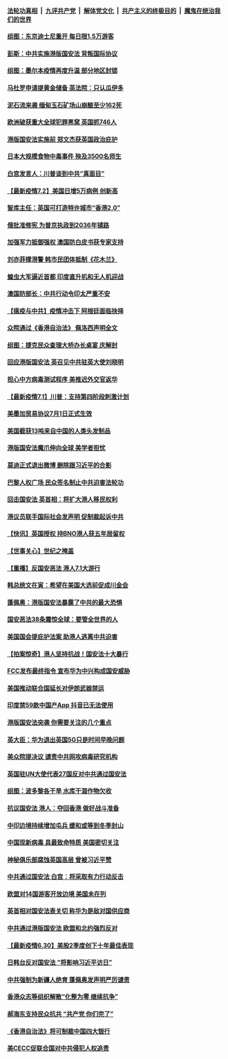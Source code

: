 

####  [法轮功真相](../../../../basic/blob/master/README.md?t=07030302) &nbsp;|&nbsp; [九评共产党](../../../../9ping.md/blob/master/README.md?t=07030302) &nbsp;|&nbsp; [解体党文化](../../../../jtdwh.md/blob/master/README.md?t=07030302)  &nbsp;|&nbsp; [共产主义的终极目的](../../../../gczydzjmd.md/blob/master/README.md?t=07030302) &nbsp;|&nbsp; [魔鬼在统治我们的世界](../../../../mgztzwmdsj.md/blob/master/README.md?t=07030302) 

#### [组图：东京迪士尼重开 每日限1.5万游客](../pages/nsc418/n12226855.md?t=07030302) 

#### [彭斯：中共实施港版国安法 背叛国际协议](../pages/nsc418/n12228135.md?t=07030302) 

#### [组图：墨尔本疫情再度升温 部分地区封锁](../pages/nsc418/n12227665.md?t=07030302) 

#### [马杜罗申请提黄金储备 英法院：只认瓜伊多](../pages/nsc418/n12227983.md?t=07030302) 

#### [泥石流来袭 缅甸玉石矿场山崩酿至少162死](../pages/nsc418/n12227900.md?t=07030302) 

#### [欧洲破获重大全球犯罪黑窝 英国抓746人](../pages/nsc418/n12227970.md?t=07030302) 

#### [港版国安法实施前 郑文杰获英国政治庇护](../pages/nsc418/n12227896.md?t=07030302) 

#### [日本大规模食物中毒事件 殃及3500名师生](../pages/nsc418/n12227855.md?t=07030302) 

#### [白宫发言人：川普谈到中共“真面目”](../pages/nsc418/n12227638.md?t=07030302) 

#### [【最新疫情7.2】美国日增5万病例 创新高](../pages/nsc418/n12225896.md?t=07030302) 

#### [智库主任：英国可打造特许城市“香港2.0”](../pages/nsc418/n12227010.md?t=07030302) 

#### [俄批准修宪 为普京执政到2036年铺路](../pages/nsc418/n12226978.md?t=07030302) 

#### [加强军力抵御强权 澳国防白皮书获专家支持](../pages/nsc418/n12226240.md?t=07030302) 

#### [刘亦菲撑港警 韩市民团体抵制《花木兰》](../pages/nsc418/n12226849.md?t=07030302) 

#### [蝗虫大军逼近首都 印度直升机和无人机迎战](../pages/nsc418/n12226447.md?t=07030302) 

#### [澳国防部长：中共行动令印太严重不安](../pages/nsc418/n12226619.md?t=07030302) 

#### [【瘟疫与中共】疫情冲击下 阿根廷面临抉择](../pages/nsc418/n12226223.md?t=07030302) 

#### [众院通过《香港自治法》 佩洛西声明全文](../pages/nsc418/n12226260.md?t=07030302) 

#### [组图：捷克民众查理大桥办长桌宴 庆解封](../pages/nsc418/n12223990.md?t=07030302) 

#### [回应港版国安法 英召见中共驻英大使刘晓明](../pages/nsc418/n12225641.md?t=07030302) 

#### [担心中方病毒测试程序 美推迟外交官返华](../pages/nsc418/n12225504.md?t=07030302) 

#### [【最新疫情7.1】川普：支持第四阶段刺激计划](../pages/nsc418/n12223137.md?t=07030302) 

#### [美墨加贸易协议7月1日正式生效](../pages/nsc418/n12225352.md?t=07030302) 

#### [美国截获13吨来自中国的人类头发制品](../pages/nsc418/n12225251.md?t=07030302) 

#### [港版国安法魔爪伸向全球 美学者担忧](../pages/nsc418/n12225012.md?t=07030302) 

#### [莫迪正式退出微博 删除跟习近平的合影](../pages/nsc418/n12225068.md?t=07030302) 

#### [巴黎人权广场 民众签名制止中共迫害法轮功](../pages/nsc418/n12221674.md?t=07030302) 

#### [回击国安法 英首相：将扩大港人移民权利](../pages/nsc418/n12224764.md?t=07030302) 

#### [港议员联手国际社会发声明 促制裁起诉中共](../pages/nsc418/n12224652.md?t=07030302) 

#### [【快讯】英国授权 持BNO港人获五年居留权](../pages/nsc418/n12224889.md?t=07030302) 

#### [【世事关心】世纪之掩盖](../pages/nsc418/n12223498.md?t=07030302) 

#### [【重播】反国安恶法 港人7.1大游行](../pages/nsc418/n12219819.md?t=07030302) 

#### [韩总统文在寅：希望在美国大选前促成川金会](../pages/nsc418/n12224373.md?t=07030302) 

#### [蓬佩奥：港版国安法暴露了中共的最大恐惧](../pages/nsc418/n12224268.md?t=07030302) 

#### [国安恶法38条震惊全球：要管全世界的人](../pages/nsc418/n12224164.md?t=07030302) 

#### [美国国会提庇护法案 助港人逃离中共迫害](../pages/nsc418/n12223603.md?t=07030302) 

#### [【拍案惊奇】港人坚持抗战！国安法十大暴行](../pages/nsc418/n12223602.md?t=07030302) 

#### [FCC发布最终指令 宣布华为中兴构成国安威胁](../pages/nsc418/n12222824.md?t=07030302) 

#### [美国推动联合国延长对伊朗武器禁运](../pages/nsc418/n12223133.md?t=07030302) 

#### [印度禁59款中国产App 抖音已无法使用](../pages/nsc418/n12223148.md?t=07030302) 

#### [港版国安法突袭 你需要关注的几个重点](../pages/nsc418/n12222881.md?t=07030302) 

#### [英大臣：华为退出英国5G只是时间早晚问题](../pages/nsc418/n12223030.md?t=07030302) 

#### [美众院提决议 谴责中共网攻病毒研究机构](../pages/nsc418/n12223006.md?t=07030302) 

#### [英国驻UN大使代表27国反对中共通过国安法](../pages/nsc418/n12222760.md?t=07030302) 

#### [组图：波多黎各干旱 水库干涸作物欠收](../pages/nsc418/n12221649.md?t=07030302) 

#### [抗议国安法 港人：夺回香港 做好战斗准备](../pages/nsc418/n12222716.md?t=07030302) 

#### [中印边境持续增加屯兵 缓和或等到冬季封山](../pages/nsc418/n12222557.md?t=07030302) 

#### [中国现新病毒 具最致命特质 美国密切关注](../pages/nsc418/n12222596.md?t=07030302) 

#### [神秘俱乐部腐蚀英国高层 曾被习近平赞](../pages/nsc418/n12222573.md?t=07030302) 

#### [中共通过国安法 白宫：将采取有力行动反击](../pages/nsc418/n12222567.md?t=07030302) 

#### [欧盟对14国游客开放边境 美国未在列](../pages/nsc418/n12222348.md?t=07030302) 

#### [英首相对国安法表关切 称华为是敌对国供应商](../pages/nsc418/n12222449.md?t=07030302) 

#### [中共通过港版国安法 欧盟和北约强烈反对](../pages/nsc418/n12222076.md?t=07030302) 

#### [【最新疫情6.30】美股2季度创下十年最佳表现](../pages/nsc418/n12220711.md?t=07030302) 

#### [日韩台反对国安法 “将影响习近平访日”](../pages/nsc418/n12221801.md?t=07030302) 

#### [中共强制为新疆人绝育 蓬佩奥发声明严厉谴责](../pages/nsc418/n12221779.md?t=07030302) 

#### [香港众志等组织解散“化整为零 继续抗争”](../pages/nsc418/n12221597.md?t=07030302) 

#### [郝海东支持民众抗共 “共产党 你们完了”](../pages/nsc418/n12221534.md?t=07030302) 

#### [《香港自治法》将可制裁中国四大银行](../pages/nsc418/n12221322.md?t=07030302) 

#### [美CECC促联合国对中共侵犯人权追责](../pages/nsc418/n12221191.md?t=07030302) 

